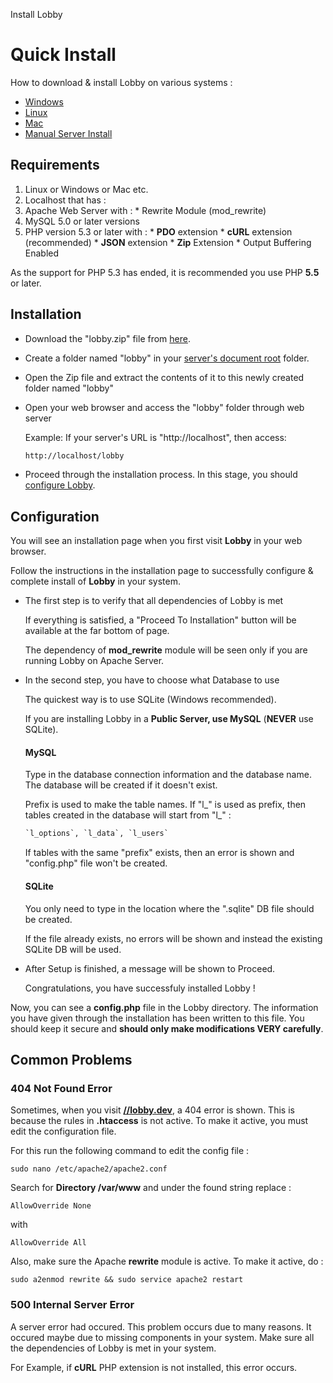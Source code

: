 Install Lobby

# Quick Install

How to download & install Lobby on various systems :

* [Windows](/docs/quick/windows)
* [Linux](/docs/quick/linux)
* [Mac](/docs/quick/mac)
* [Manual Server Install](/docs/quick/manual)

## Requirements

1. Linux or Windows or Mac etc.
2. Localhost that has :
  1. Apache Web Server with :
    * Rewrite Module (mod_rewrite)
  2. MySQL 5.0 or later versions
  3. PHP version 5.3 or later with :
    * **PDO** extension
    * **cURL** extension (recommended)
    * **JSON** extension
    * **Zip** Extension
    * Output Buffering Enabled

As the support for PHP 5.3 has ended, it is recommended you use PHP **5.5** or later.

## Installation

* Download the "lobby.zip" file from [here](/download#direct).
* Create a folder named "lobby" in your [server's document root](http://www.karelia.com/support/sandvox/help/z/Document_Root.html) folder.
* Open the Zip file and extract the contents of it to this newly created folder named "lobby"
* Open your web browser and access the "lobby" folder through web server

  Example: If your server's URL is "http://localhost", then access:
  ```html
  http://localhost/lobby
  ```
* Proceed through the installation process. In this stage, you should [configure Lobby](#section-configuration).

## Configuration

You will see an installation page when you first visit **Lobby** in your web browser.

Follow the instructions in the installation page to successfully configure & complete install of **Lobby** in your system.

* The first step is to verify that all dependencies of Lobby is met

  If everything is satisfied, a "Proceed To Installation" button will be available at the far bottom of page.
  
  The dependency of **mod_rewrite** module will be seen only if you are running Lobby on Apache Server.
  
* In the second step, you have to choose what Database to use

  The quickest way is to use SQLite (Windows recommended).
  
  If you are installing Lobby in a **Public Server, use MySQL** (**NEVER** use SQLite).
  
  #### MySQL
  Type in the database connection information and the database name. The database will be created if it doesn't exist.
  
  Prefix is used to make the table names. If "l\_" is used as prefix, then tables created in the database will start from "l_" :
  ```sql
  `l_options`, `l_data`, `l_users`
  ```
  
  If tables with the same "prefix" exists, then an error is shown and "config.php" file won't be created.
  
  #### SQLite
  You only need to type in the location where the ".sqlite" DB file should be created.
  
  If the file already exists, no errors will be shown and instead the existing SQLite DB will be used.
  
* After Setup is finished, a message will be shown to Proceed.

  Congratulations, you have successfuly installed Lobby !

Now, you can see a **config.php** file in the Lobby directory. The information you have given through the installation has been written to this file. You should keep it secure and **should only make modifications VERY carefully**.

## Common Problems

### 404 Not Found Error

Sometimes, when you visit **[//lobby.dev](//lobby.dev)**, a 404 error is shown. This is because the rules in **.htaccess** is not active. To make it active, you must edit the configuration file.

For this run the following command to edit the config file :

```
sudo nano /etc/apache2/apache2.conf
```
Search for **Directory /var/www** and under the found string replace :

```
AllowOverride None
```
with

```
AllowOverride All
```

Also, make sure the Apache **rewrite** module is active. To make it active, do : 
```
sudo a2enmod rewrite && sudo service apache2 restart
```

### 500 Internal Server Error

A server error had occured. This problem occurs due to many reasons. It occured maybe due to missing components in your system. Make sure all the dependencies of Lobby is met in your system.

For Example, if **cURL** PHP extension is not installed, this error occurs.
